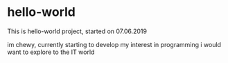 # hello-world
This is hello-world project, started on 07.06.2019

im chewy, currently starting to develop my interest in programming 
i would want to explore to the IT world 
